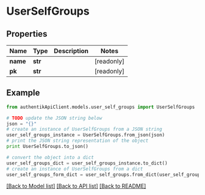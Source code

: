 # UserSelfGroups


## Properties
Name | Type | Description | Notes
------------ | ------------- | ------------- | -------------
**name** | **str** |  | [readonly] 
**pk** | **str** |  | [readonly] 

## Example

```python
from authentikApiClient.models.user_self_groups import UserSelfGroups

# TODO update the JSON string below
json = "{}"
# create an instance of UserSelfGroups from a JSON string
user_self_groups_instance = UserSelfGroups.from_json(json)
# print the JSON string representation of the object
print UserSelfGroups.to_json()

# convert the object into a dict
user_self_groups_dict = user_self_groups_instance.to_dict()
# create an instance of UserSelfGroups from a dict
user_self_groups_form_dict = user_self_groups.from_dict(user_self_groups_dict)
```
[[Back to Model list]](../README.md#documentation-for-models) [[Back to API list]](../README.md#documentation-for-api-endpoints) [[Back to README]](../README.md)


